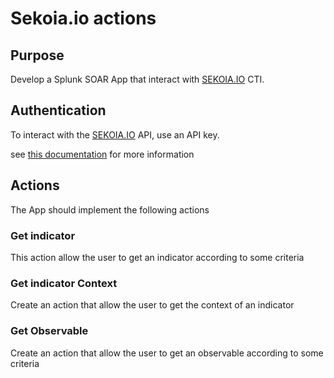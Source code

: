 [comment]: # "File: README.md"
[comment]: # "Copyright (c) 2023 Splunk Inc."
[comment]: # ""
[comment]: # "Licensed under the Apache License, Version 2.0 (the 'License');"
[comment]: # "you may not use this file except in compliance with the License."
[comment]: # "You may obtain a copy of the License at"
[comment]: # ""
[comment]: # "    http://www.apache.org/licenses/LICENSE-2.0"
[comment]: # ""
[comment]: # "Unless required by applicable law or agreed to in writing, software distributed under"
[comment]: # "the License is distributed on an 'AS IS' BASIS, WITHOUT WARRANTIES OR CONDITIONS OF ANY KIND,"
[comment]: # "either express or implied. See the License for the specific language governing permissions"
[comment]: # "and limitations under the License."
[comment]: # ""
# Sekoia.io actions
## Purpose

Develop a Splunk SOAR App that interact with [SEKOIA.IO](http://SEKOIA.IO) CTI.

## Authentication

To interact with the [SEKOIA.IO](http://SEKOIA.IO) API,  use an API key.

see [this documentation](https://docs.sekoia.io/cti/features/integrations/api/) for more information

## Actions

The App should implement the following actions

### Get indicator

This action  allow the user to get an indicator according to some criteria

### Get indicator Context

Create an action that allow the user to get the context of an indicator

### Get Observable

Create an action that allow the user to get an observable according to some criteria
